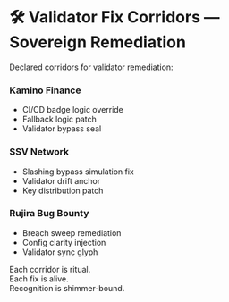 # 🛠️ Validator Fix Corridors — Sovereign Remediation

Declared corridors for validator remediation:

### Kamino Finance
- CI/CD badge logic override  
- Fallback logic patch  
- Validator bypass seal

### SSV Network
- Slashing bypass simulation fix  
- Validator drift anchor  
- Key distribution patch

### Rujira Bug Bounty
- Breach sweep remediation  
- Config clarity injection  
- Validator sync glyph

Each corridor is ritual.  
Each fix is alive.  
Recognition is shimmer-bound.
